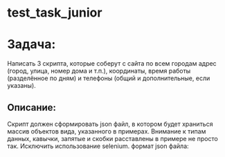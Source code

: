 # test_task_junior
# Задача:
Написать 3 скрипта, которые соберут с сайта по всем городам адрес (город, улица, 
номер дома и т.п.), координаты, время работы (разделённое по дням) и телефоны 
(общий и дополнительные, если указаны).
## Описание:
Скрипт должен сформировать json файл, в котором будет храниться массив 
объектов вида, указанного в примерах. Внимание к типам данных, кавычки, 
запятые и скобки расставлены в примере не просто так. Исключить использование 
selenium.
формат json файла:
